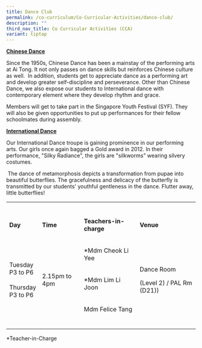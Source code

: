 ```yaml
---
title: Dance Club
permalink: /co-curriculum/Co-Curricular-Activities/dance-club/
description: ""
third_nav_title: Co Curricular Activities (CCA)
variant: tiptap
---
```

<p><strong><u>Chinese Dance</u></strong></p><p>Since the 1950s, Chinese Dance has been a mainstay of the performing arts at Ai Tong. It not only passes on dance skills but reinforces Chinese culture as well. &nbsp;In addition, students get to appreciate dance as a performing art and develop greater self-discipline and perseverance. Other than Chinese Dance, we also expose our students to International dance with contemporary&nbsp;element where they develop rhythm and grace.</p><p>Members will get to take part in the Singapore Youth Festival (SYF). They will also be given opportunities to put up performances for their fellow schoolmates during assembly.</p><p><strong><u>International Dance</u></strong></p><p>Our International Dance troupe is gaining prominence in our performing arts. Our girls once again bagged a Gold award in 2012. In their performance, "Silky Radiance", the girls are "silkworms" wearing silvery costumes.</p><p>&nbsp;The dance of metamorphosis depicts a transformation from pupae into beautiful butterflies. The gracefulness and delicacy of the butterfly is transmitted by our students' youthful gentleness in the dance. Flutter away, little butterflies!</p><table><tbody><tr><td rowspan="1" colspan="1"><p></p></td><td rowspan="1" colspan="1"><p></p></td><td rowspan="1" colspan="1"><p></p></td><td rowspan="1" colspan="1"><p></p></td></tr><tr><td rowspan="1" colspan="1"><p><strong>Day</strong></p></td><td rowspan="1" colspan="1"><p><strong>Time</strong></p></td><td rowspan="1" colspan="1"><p><strong>Teachers-in-charge</strong></p></td><td rowspan="1" colspan="1"><p><strong>Venue</strong></p></td></tr><tr><td rowspan="3" colspan="1"><p>Tuesday<br>P3 to P6<br><br>Thursday<br>P3 to P6</p></td><td rowspan="3" colspan="1"><p>2.15pm to 4pm</p></td><td rowspan="1" colspan="1"><p>*Mdm Cheok Li Yee</p></td><td rowspan="3" colspan="1"><p>Dance Room</p><p>(Level 2) / PAL Rm (D21))</p><p></p></td></tr><tr><td rowspan="1" colspan="1"><p>*Mdm Lim Li Joon</p></td></tr><tr><td rowspan="1" colspan="1"><p>Mdm Felice Tang</p></td></tr><tr><td rowspan="1" colspan="1"><p></p></td><td rowspan="1" colspan="1"><p></p></td><td rowspan="1" colspan="1"><p></p></td><td rowspan="1" colspan="1"><p></p></td></tr></tbody></table><p>*Teacher-in-Charge</p>